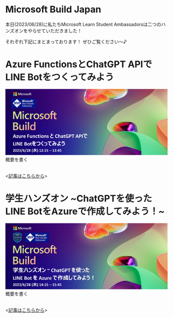 # Microsoft Build Japan
本日(2023/06/28)に私たちMicrosoft Learn Student Ambassadorsは二つのハンズオンをやらせていただきました！

それぞれ下記にまとまっております！
ぜひご覧ください～♪

# Azure FunctionsとChatGPT APIでLINE Botをつくってみよう
![](./img/Micorsoft_Build_1215.png)
概要を書く

<br><[記事はこちらから](./Book1.md)><br>


# 学生ハンズオン ~ChatGPTを使ったLINE BotをAzureで作成してみよう！~
![](./img/Micorsoft_Build_1415.png)
概要を書く

<br><[記事はこちらから](./Book2.md)><br>
